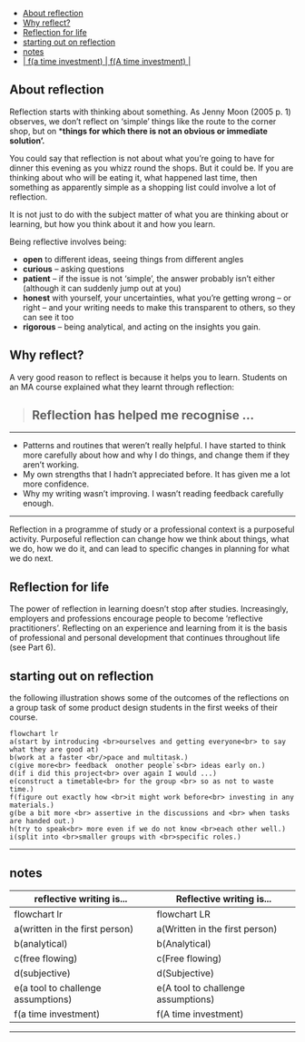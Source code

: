- [About reflection](#about-reflection)
- [Why reflect?](#why-reflect)
- [Reflection for life](#reflection-for-life)
- [starting out on reflection](#starting-out-on-reflection)
- [notes](#notes)
- [| f(a time investment)               |  f(A time investment)               |](#-fa-time-investment-----------------fa-time-investment---------------)

##  About reflection
Reflection starts with thinking about something. As Jenny Moon (2005 p. 1) observes, we don’t reflect on ‘simple’ things like the route to the corner shop, but on ***things for which there is not an obvious or immediate solution’.**


You could say that reflection is not about what you’re going to have for dinner this evening as you whizz round the shops. But it could be. If you are thinking about who will be eating it, what happened last time, then something as apparently simple as a shopping list could involve a lot of reflection.

It is not just to do with the subject matter of what you are thinking about or learning,
but how you think about it and how you learn.

Being reflective involves being:
- **open** to different ideas, seeing things from different angles
- **curious** – asking questions
- **patient** – if the issue is not ‘simple’, the answer probably isn’t either (although it
can suddenly jump out at you)
- **honest** with yourself, your uncertainties, what you’re getting wrong – or right – and
your writing needs to make this transparent to others, so they can see it too
- **rigorous** – being analytical, and acting on the insights you gain.


## Why reflect?

A very good reason to reflect is because it helps you to learn.
Students on an MA course explained what they learnt through reflection:


> ## Reflection has helped me recognise ...
---
- Patterns and routines that weren’t really helpful. I have started to think more
carefully about how and why I do things, and change them if they aren’t working.
- My own strengths that I hadn’t appreciated before. It has given me a lot more
confidence.
- Why my writing wasn’t improving. I wasn’t reading feedback carefully enough.
---
Reflection in a programme of study or a professional context is a purposeful activity.
Purposeful reflection can change how we think about things, what we do, how we do
it, and can lead to specific changes in planning for what we do next.

## Reflection for life
The power of reflection in learning doesn’t stop after studies. Increasingly, employers
and professions encourage people to become ‘reflective practitioners’. Reflecting
on an experience and learning from it is the basis of professional and personal
development that continues throughout life (see Part 6).

## starting out on reflection
the following illustration shows some of the outcomes of the reflections on a group
task of some product design students in the first weeks of their course.

```mermaid
flowchart lr 
a(start by introducing <br>ourselves and getting everyone<br> to say what they are good at)
b(work at a faster <br/>pace and multitask.)
c(give more<br> feedback  onother people`s<br> ideas early on.)
d(if i did this project<br> over again I would ...)
e(construct a timetable<br> for the group <br> so as not to waste time.)
f(figure out exactly how <br>it might work before<br> investing in any materials.)
g(be a bit more <br> assertive in the discussions and <br> when tasks are handed out.)
h(try to speak<br> more even if we do not know <br>each other well.)
i(split into <br>smaller groups with <br>specific roles.)
```

---
## notes


| reflective writing is...           |  Reflective writing is...           |       
|------------------------------------| ------------------------------------|
| flowchart  lr                      |  flowchart  LR                      |
| a(written in the first person)     |  a(Written in the first person)     |
| b(analytical)                      |  b(Analytical)                      |
| c(free flowing)                    |  c(Free flowing)                    |
| d(subjective)                      |  d(Subjective)                      |
| e(a tool to challenge assumptions) |  e(A tool to challenge assumptions) |
| f(a time investment)               |  f(A time investment)               |
---
